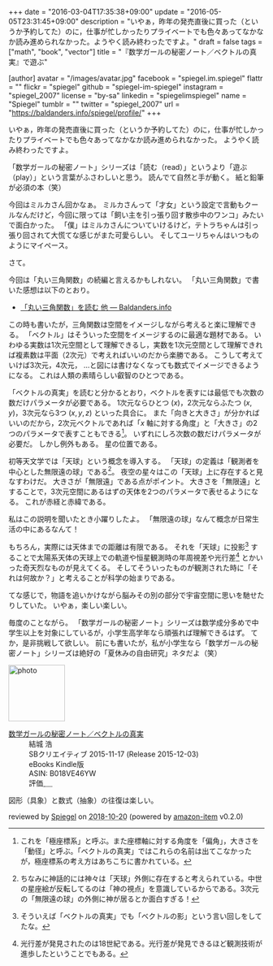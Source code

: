 +++
date = "2016-03-04T17:35:38+09:00"
update = "2016-05-05T23:31:45+09:00"
description = "いやぁ，昨年の発売直後に買った（というか予約してた）のに，仕事が忙しかったりプライベートでも色々あってなかなか読み進められなかった。ようやく読み終わったですよ。"
draft = false
tags = ["math", "book", "vector"]
title = "『数学ガールの秘密ノート／ベクトルの真実』で遊ぶ"

[author]
  avatar = "/images/avatar.jpg"
  facebook = "spiegel.im.spiegel"
  flattr = ""
  flickr = "spiegel"
  github = "spiegel-im-spiegel"
  instagram = "spiegel_2007"
  license = "by-sa"
  linkedin = "spiegelimspiegel"
  name = "Spiegel"
  tumblr = ""
  twitter = "spiegel_2007"
  url = "https://baldanders.info/spiegel/profile/"
+++

いやぁ，昨年の発売直後に買った（というか予約してた）のに，仕事が忙しかったりプライベートでも色々あってなかなか読み進められなかった。
ようやく読み終わったですよ。

「数学ガールの秘密ノート」シリーズは「読む（read）」というより「遊ぶ（play）」という言葉がふさわしいと思う。
読んでて自然と手が動く。
紙と鉛筆が必須の本（笑）

今回はミルカさん回かなぁ。
ミルカさんって「才女」という設定で言動もクールなんだけど，今回に限っては「飼い主を引っ張り回す散歩中のワンコ」みたいで面白かった。
「僕」はミルカさんについていけるけど，テトラちゃんは引っ張り回されて大慌てな感じがまた可愛らしい。
そしてユーリちゃんはいつものようにマイペース。

さて。

今回は「丸い三角関数」の続編と言えるかもしれない。
「丸い三角関数」で書いた感想は以下のとおり。

- [「丸い三角関数」を読む 他 — Baldanders.info](https://baldanders.info/spiegel/log2/000685.shtml)

この時も書いたが，三角関数は空間をイメージしながら考えると楽に理解できる。
「ベクトル」はそういった空間をイメージするのに最適な題材である。
いわゆる実数は1次元空間として理解できるし，実数を1次元空間として理解できれば複素数は平面（2次元）で考えればいいのだから楽勝である。
こうして考えていけば3次元，4次元， ...と図には書けなくなっても数式でイメージできるようになる。
これは人類の素晴らしい叡智のひとつである。

「ベクトルの真実」を読むと分かるとおり，ベクトルを表すには最低でも次数の数だけパラメータが必要である。
1次元ならひとつ $(x)$，2次元ならふたつ $(x,y)$，3次元なら3つ $(x,y,z)$ といった具合に。
また「向きと大きさ」が分かればいいのだから，2次元ベクトルであれば「$x$ 軸に対する角度」と「大きさ」の2つのパラメータで表すこともできる[^pc]。
いずれにしろ次数の数だけパラメータが必要だ。
しかし例外もある。
星の位置である。

[^pc]: これを「極座標系」と呼ぶ。また座標軸に対する角度を「偏角」，大きさを「動径」と呼ぶ。「ベクトルの真実」ではこれらの名前は出てこなかったが，極座標系の考え方はあちこちに書かれている。

初等天文学では「天球」という概念を導入する。
「天球」の定義は「観測者を中心とした無限遠の球」である[^god]。
夜空の星々はこの「天球」上に存在すると見なすわけだ。
大きさが「無限遠」である点がポイント。
大きさを「無限遠」とすることで，3次元空間にあるはずの天体を2つのパラメータで表せるようになる。
これが赤経と赤緯である。

[^god]: ちなみに神話的には神々は「天球」外側に存在すると考えられている。中世の星座絵が反転してるのは「神の視点」を意識しているからである。3次元の「無限遠の球」の外側に神が居るとか面白すぎる！

私はこの説明を聞いたとき小躍りしたよ。
「無限遠の球」なんて概念が日常生活の中にあるなんて！

もちろん，実際には天体までの距離は有限である。
それを「天球」に投影[^s] することで太陽系天体の天球上での軌道や恒星観測時の年周視差や光行差[^aol] とかいった奇天烈なものが見えてくる。
そしてそういったものが観測された時に「それは何故か？」と考えることが科学の始まりである。

[^s]: そういえば「ベクトルの真実」でも「ベクトルの影」という言い回しをしてたな。
[^aol]: 光行差が発見されたのは18世紀である。光行差が発見できるほど観測技術が進歩したということでもある。

てな感じで，物語を追いかけながら脳みその別の部分で宇宙空間に思いを馳せたりしていた。
いやぁ，楽しい楽しい。

毎度のことながら。
「数学ガールの秘密ノート」シリーズは数学成分多めで中学生以上を対象にしているが，小学生高学年なら頑張れば理解できるはず。
てか，是非挑戦して欲しい。
前にも書いたが，私が小学生なら「数学ガールの秘密ノート」シリーズは絶好の「夏休みの自由研究」ネタだよ（笑）

<div class="hreview">
  <div class="photo"><a class="item url" href="https://www.amazon.co.jp/%E6%95%B0%E5%AD%A6%E3%82%AC%E3%83%BC%E3%83%AB%E3%81%AE%E7%A7%98%E5%AF%86%E3%83%8E%E3%83%BC%E3%83%88%EF%BC%8F%E3%83%99%E3%82%AF%E3%83%88%E3%83%AB%E3%81%AE%E7%9C%9F%E5%AE%9F-%E7%B5%90%E5%9F%8E-%E6%B5%A9-ebook/dp/B018VE46YW?SubscriptionId=AKIAJYVUJ3DMTLAECTHA&tag=baldandersinf-22&linkCode=xm2&camp=2025&creative=165953&creativeASIN=B018VE46YW"><img src="https://images-fe.ssl-images-amazon.com/images/I/41Oi1m%2Bp3PL._SL160_.jpg" width="111" alt="photo"></a></div>
  <dl class="fn">
    <dt><a href="https://www.amazon.co.jp/%E6%95%B0%E5%AD%A6%E3%82%AC%E3%83%BC%E3%83%AB%E3%81%AE%E7%A7%98%E5%AF%86%E3%83%8E%E3%83%BC%E3%83%88%EF%BC%8F%E3%83%99%E3%82%AF%E3%83%88%E3%83%AB%E3%81%AE%E7%9C%9F%E5%AE%9F-%E7%B5%90%E5%9F%8E-%E6%B5%A9-ebook/dp/B018VE46YW?SubscriptionId=AKIAJYVUJ3DMTLAECTHA&tag=baldandersinf-22&linkCode=xm2&camp=2025&creative=165953&creativeASIN=B018VE46YW">数学ガールの秘密ノート／ベクトルの真実</a></dt>
	<dd>結城 浩</dd>
    <dd>SBクリエイティブ 2015-11-17 (Release 2015-12-03)</dd>
    <dd>eBooks Kindle版</dd>
    <dd>ASIN: B018VE46YW</dd>
    <dd>評価<abbr class="rating fa-sm" title="5">&nbsp;<i class="fas fa-star"></i>&nbsp;<i class="fas fa-star"></i>&nbsp;<i class="fas fa-star"></i>&nbsp;<i class="fas fa-star"></i>&nbsp;<i class="fas fa-star"></i></abbr></dd>
  </dl>
  <p class="description">図形（具象）と数式（抽象）の往復は楽しい。</p>
  <p class="powered-by" >reviewed by <a href='#maker' class='reviewer'>Spiegel</a> on <abbr class="dtreviewed" title="2018-10-20">2018-10-20</abbr> (powered by <a href="https://github.com/spiegel-im-spiegel/amazon-item" >amazon-item</a> v0.2.0)</p>
</div>
